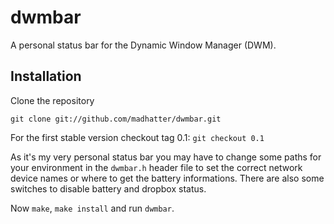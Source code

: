 # dwmbar

A personal status bar for the Dynamic Window Manager (DWM).

## Installation

Clone the repository

```git clone git://github.com/madhatter/dwmbar.git```

For the first stable version checkout tag 0.1:
`git checkout 0.1`

As it's my very personal status bar you may have to change
some paths for your environment in the `dwmbar.h` header file
to set the correct network device names or where to get the
battery informations.
There are also some switches to disable battery and dropbox status.

Now `make`, `make install` and run `dwmbar`.

